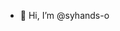 - 👋 Hi, I’m @syhands-o

<!---
syhands-o/syhands-o is a ✨ special ✨ repository because its `README.md` (this file) appears on your GitHub profile.
You can click the Preview link to take a look at your changes.
--->
